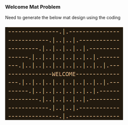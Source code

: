### Welcome Mat Problem
Need to generate the below mat design using the coding
###
![Screenshot](https://github.com/harish-bhat-m/data-structure-algorithm/blob/main/welcome_mat_problem/Screenshot%202022-10-11%20204107.png)
